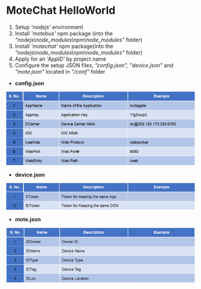 # MoteChat HelloWorld

1. Setup _'nodejs'_ environment
2. Install _'motebus'_ npm package \(into the _"nodejs\node\_modules\npm\node\_modules"_ folder\)
3. Install _'motechat'_ npm package\(into the _"nodejs\node\_modules\npm\node\_modules"_ folder\)
4. Apply for an _'AppID'_ by project name
5. Configure the setup JSON files, _"config.json", "device.json"_ and _"mote.json"_ located in _"/conf"_ folder

* **config.json**

![](../.gitbook/assets/mc_api_config_json.png)

* **device.json**

![](../.gitbook/assets/mc_api_device_json.png)

* **mote.json**

![](../.gitbook/assets/mc_api_mote_json.png)

